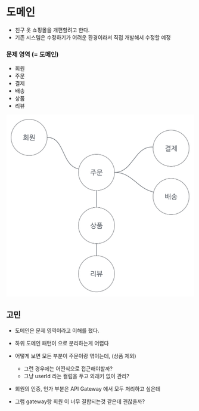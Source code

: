 # 도메인 

- 친구 옷 쇼핑몰을 개편할려고 한다. 
- 기존 시스템은 수정하기가 어려운 환경이라서 직접 개발해서 수정할 예정


### 문제 영역 (= 도메인)

- 회원 
- 주문
- 결제
- 배송
- 상품 
- 리뷰

![domain.png](domain.png)


## 고민 
- 도메인은 문제 영역이라고 이해를 했다.
- 하위 도메인 패턴이 으로 분리하는게 어렵다
- 어떻게 보면 모든 부분이 주문이랑 엮이는데, (상품 제외)
  - 그런 경우에는 어떤식으로 접근해야할까? 
  - 그냥 userId 라는 컬럼을 두고 외래키 없이 관리? 

- 회원의 인증, 인가 부분은 API Gateway 에서 모두 처리하고 싶은데
- 그럼 gateway랑 회원 이 너무 결합되는것 같은데 괜찮을까? 